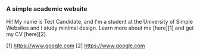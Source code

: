 ### A simple academic website

Hi! My name is Test Candidate, and I'm a student at the University of Simple Websites and I study minimal design. Learn more about me [here][1] and get my CV [here][2].

[1] https://www.google.com
[2] https://www.google.com
